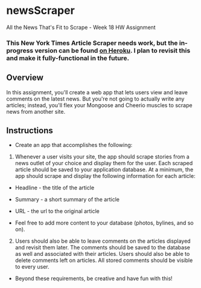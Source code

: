 # newsScraper
All the News That's Fit to Scrape - Week 18 HW Assignment

### This New York Times Article Scraper needs work, but the in-progress version can be found [on Heroku](https://new-york-times-mongo-scraper.herokuapp.com/). I plan to revisit this and make it fully-functional in the future.

## Overview

In this assignment, you'll create a web app that lets users view and leave comments on the latest news. But you're not going to actually write any articles; instead, you'll flex your Mongoose and Cheerio muscles to scrape news from another site.


## Instructions

* Create an app that accomplishes the following:

1. Whenever a user visits your site, the app should scrape stories from a news outlet of your choice and display them for the user. Each scraped article should be saved to your application database. At a minimum, the app should scrape and display the following information for each article:

* Headline - the title of the article

* Summary - a short summary of the article

* URL - the url to the original article

* Feel free to add more content to your database (photos, bylines, and so on).

2. Users should also be able to leave comments on the articles displayed and revisit them later. The comments should be saved to the database as well and associated with their articles. Users should also be able to delete comments left on articles. All stored comments should be visible to every user.

* Beyond these requirements, be creative and have fun with this!
